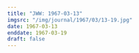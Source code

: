 ```yaml
---
title: "JWW: 1967-03-13"
imgsrc: "/img/journal/1967/03/13-19.jpg"
date: 1967-03-13
enddate: 1967-03-19
draft: false
---
```


<!-- fix pre-formatted input -->
